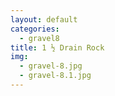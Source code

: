 ```yaml
---
layout: default
categories: 
  - gravel8
title: 1 ½ Drain Rock
img: 
  - gravel-8.jpg
  - gravel-8.1.jpg
---
```

